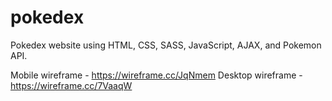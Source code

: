 # pokedex

Pokedex website using HTML, CSS, SASS, JavaScript, AJAX, and Pokemon API.

Mobile wireframe - https://wireframe.cc/JqNmem
Desktop wireframe - https://wireframe.cc/7VaaqW
